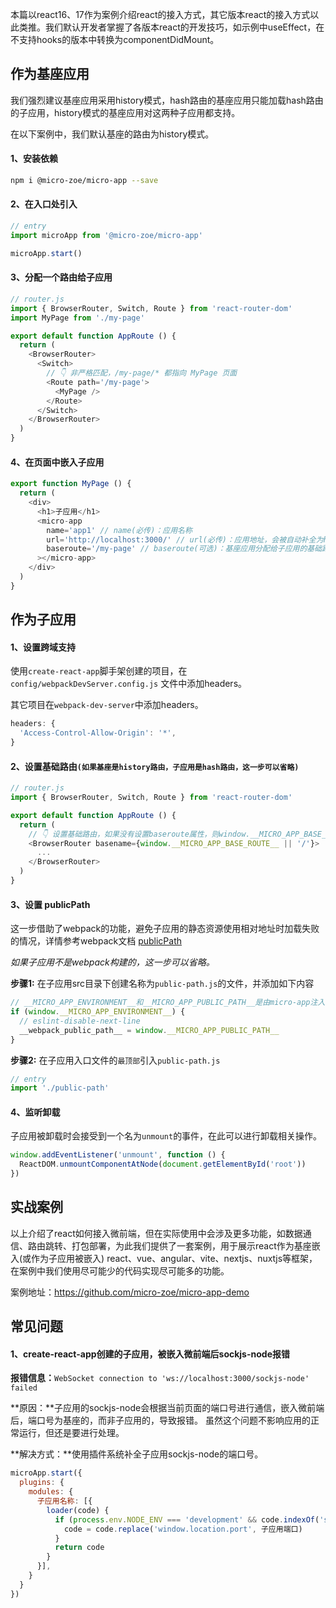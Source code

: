 本篇以react16、17作为案例介绍react的接入方式，其它版本react的接入方式以此类推。我们默认开发者掌握了各版本react的开发技巧，如示例中useEffect，在不支持hooks的版本中转换为componentDidMount。

## 作为基座应用
我们强烈建议基座应用采用history模式，hash路由的基座应用只能加载hash路由的子应用，history模式的基座应用对这两种子应用都支持。

在以下案例中，我们默认基座的路由为history模式。

#### 1、安装依赖
```bash
npm i @micro-zoe/micro-app --save
```

#### 2、在入口处引入
```js
// entry
import microApp from '@micro-zoe/micro-app'

microApp.start()
```

#### 3、分配一个路由给子应用

```js
// router.js
import { BrowserRouter, Switch, Route } from 'react-router-dom'
import MyPage from './my-page'

export default function AppRoute () {
  return (
    <BrowserRouter>
      <Switch>
        // 👇 非严格匹配，/my-page/* 都指向 MyPage 页面
        <Route path='/my-page'>
          <MyPage />
        </Route>
      </Switch>
    </BrowserRouter>
  )
}
```

#### 4、在页面中嵌入子应用

```js
export function MyPage () {
  return (
    <div>
      <h1>子应用</h1>
      <micro-app
        name='app1' // name(必传)：应用名称
        url='http://localhost:3000/' // url(必传)：应用地址，会被自动补全为http://localhost:3000/index.html
        baseroute='/my-page' // baseroute(可选)：基座应用分配给子应用的基础路由，就是上面的 `/my-page`
      ></micro-app>
    </div>
  )
}
```

## 作为子应用

#### 1、设置跨域支持

使用`create-react-app`脚手架创建的项目，在 `config/webpackDevServer.config.js` 文件中添加headers。

其它项目在`webpack-dev-server`中添加headers。

```js
headers: {
  'Access-Control-Allow-Origin': '*',
}
```


#### 2、设置基础路由`(如果基座是history路由，子应用是hash路由，这一步可以省略)`

```js
// router.js
import { BrowserRouter, Switch, Route } from 'react-router-dom'

export default function AppRoute () {
  return (
    // 👇 设置基础路由，如果没有设置baseroute属性，则window.__MICRO_APP_BASE_ROUTE__为空字符串
    <BrowserRouter basename={window.__MICRO_APP_BASE_ROUTE__ || '/'}>
      ...
    </BrowserRouter>
  )
}
```

#### 3、设置 publicPath

这一步借助了webpack的功能，避免子应用的静态资源使用相对地址时加载失败的情况，详情参考webpack文档 [publicPath](https://webpack.docschina.org/guides/public-path/#on-the-fly)

*如果子应用不是webpack构建的，这一步可以省略。*

**步骤1:** 在子应用src目录下创建名称为`public-path.js`的文件，并添加如下内容
```js
// __MICRO_APP_ENVIRONMENT__和__MICRO_APP_PUBLIC_PATH__是由micro-app注入的全局变量
if (window.__MICRO_APP_ENVIRONMENT__) {
  // eslint-disable-next-line
  __webpack_public_path__ = window.__MICRO_APP_PUBLIC_PATH__
}
```

**步骤2:** 在子应用入口文件的`最顶部`引入`public-path.js`
```js
// entry
import './public-path'
```

#### 4、监听卸载
子应用被卸载时会接受到一个名为`unmount`的事件，在此可以进行卸载相关操作。

```js
window.addEventListener('unmount', function () {
  ReactDOM.unmountComponentAtNode(document.getElementById('root'))
})
```

## 实战案例
以上介绍了react如何接入微前端，但在实际使用中会涉及更多功能，如数据通信、路由跳转、打包部署，为此我们提供了一套案例，用于展示react作为基座嵌入(或作为子应用被嵌入) react、vue、angular、vite、nextjs、nuxtjs等框架，在案例中我们使用尽可能少的代码实现尽可能多的功能。

案例地址：https://github.com/micro-zoe/micro-app-demo

## 常见问题
#### 1、create-react-app创建的子应用，被嵌入微前端后sockjs-node报错

**报错信息：**`WebSocket connection to 'ws://localhost:3000/sockjs-node' failed`

**原因：**子应用的sockjs-node会根据当前页面的端口号进行通信，嵌入微前端后，端口号为基座的，而非子应用的，导致报错。
虽然这个问题不影响应用的正常运行，但还是要进行处理。

**解决方式：**使用插件系统补全子应用sockjs-node的端口号。
```js
microApp.start({
  plugins: {
    modules: {
      子应用名称: [{
        loader(code) {
          if (process.env.NODE_ENV === 'development' && code.indexOf('sockjs-node') > -1) {
            code = code.replace('window.location.port', 子应用端口)
          }
          return code
        }
      }],
    }
  }
})
```
